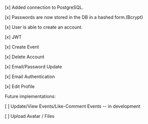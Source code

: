[x] Added connection to PostgreSQL.

[x] Passwords are now stored in the DB in a hashed form.(Bcrypt)

[x] User is able to create an account.

[x] JWT

[x] Create Event

[x] Delete Account

[x] Email/Password Update

[x] Email Authentication

[x] Edit Profile

Future implementations:

[ ] Update/View Events/Like-Comment Events -- in development

[ ] Upload Avatar / Files


